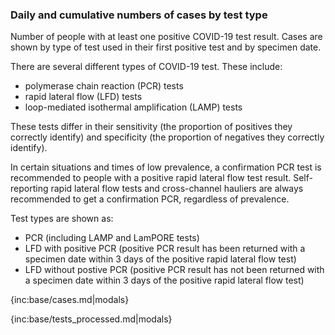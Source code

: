 ### Daily and cumulative numbers of cases by test type

Number of people with at least one positive COVID-19 test result. Cases are shown by type of test used in their first positive test and by specimen date. 

There are several different types of COVID-19 test. These include:
* polymerase chain reaction (PCR) tests
* rapid lateral flow (LFD) tests 
* loop-mediated isothermal amplification (LAMP) tests

These tests differ in their sensitivity (the proportion of positives they correctly identify) and specificity (the proportion of negatives they correctly identify). 

In certain situations and times of low prevalence, a confirmation PCR test is recommended to people with a positive rapid lateral flow test result. Self-reporting rapid lateral flow tests and cross-channel hauliers are always recommended to get a confirmation PCR, regardless of prevalence.

Test types are shown as:
* PCR (including LAMP and LamPORE tests)
* LFD with positive PCR (positive PCR result has been returned with a specimen date within 3 days of the positive rapid lateral flow test) 
* LFD without postive PCR (positive PCR result has not been returned with a specimen date within 3 days of the positive rapid lateral flow test)

{inc:base/cases.md|modals}

{inc:base/tests_processed.md|modals}